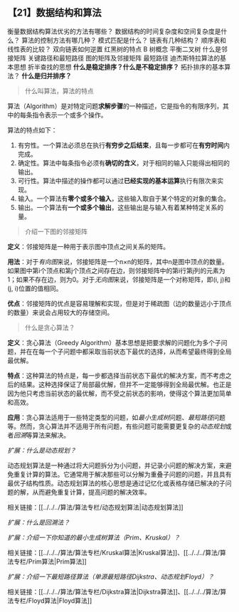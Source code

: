 ## 【21】数据结构和算法

衡量数据结构算法优劣的方法有哪些？
数据结构的时间复杂度和空间复杂度是什么？
算法的控制方法有哪几种？
模式匹配是什么？
链表有几种结构？
顺序表和线性表的比较？
双向链表如何逆置
红黑树的特点
B 树概念
平衡二叉树
什么是邻接矩阵
关键路径和最短路径
图的矩阵及邻接矩阵
最短路径
迪杰斯特拉算法的基本思想
折半查找的思想
**什么是稳定排序？什么是不稳定排序？**
拓扑排序的基本算法？
**什么是归并排序？**


> 什么叫算法，算法的特点

算法（Algorithm）是对特定问题**求解步骤**的一种描述，它是指令的有限序列，其中的每条指令表示一个或多个操作。

算法的特点如下：

1. 有穷性。一个算法必须总在执行**有穷步之后结束**，且每一步都可在**有穷时间**内完成。
2. 确定性。算法中每条指令必须有**确切的含义**，对于相同的输入只能得出相同的输出。
3. 可行性。算法中描述的操作都可以通过**已经实现的基本运算**执行有限次来实现。
4. 输入。一个算法有**零个或多个输入**，这些输入取自于某个特定的对象的集合。
5. 输出。一个算法有**一个或多个输出**，这些输出是与输入有着某种特定关系的量。

> 介绍一下图的邻接矩阵

**定义**：邻接矩阵是一种用于表示图中顶点之间关系的矩阵。

**用法**：对于*有向图*来说，邻接矩阵是一个n×n的矩阵，其中n是图中顶点的数量。如果图中第i个顶点和第j个顶点之间存在边，则邻接矩阵中的第i行第j列的元素为1；如果不存在边，则为0。对于*无向图*来说，邻接矩阵是一个对称矩阵，即(i, j)和(j, i)位置的值相同。

**优点**：邻接矩阵的优点是容易理解和实现，但是对于稀疏图（边的数量远小于顶点的数量）来说会占用较大的存储空间。

> 什么是贪心算法？

**定义**：贪心算法（Greedy Algorithm）基本思想是把要求解的问题化为多个子问题，并在在每一个子问题中都采取当前状态下最优的选择，从而希望最终得到全局最优解。

**特点**：这种算法的特点是，每一步都选择当前状态下最优的解决方案，而不考虑之后的结果。这种选择保证了局部最优解，但并不一定能够得到全局最优解。也正是因为他只考虑当前状态的最优解，而不受之前状态的影响，使得这个算法更加简单和高效。

**应用**：贪心算法适用于一些特定类型的问题，如*最小生成树*问题、*最短路径*问题等。然而，贪心算法并不适用于所有问题，有些问题可能需要更复杂的*动态规划*或者*回溯*等算法来解决。

*扩展：什么是动态规划？*

动态规划算法是一种通过将大问题拆分为小问题，并记录小问题的解决方案，来避免重复计算的算法。它通常用于解决那些可以分解为重叠子问题的问题，并且具有最优子结构性质。动态规划算法的核心思想是通过记忆化或表格存储已解决的子问题的解，从而避免重复计算，提高问题的解决效率。

相关链接：[[../../../算法/算法专栏/动态规划算法|动态规划算法]]

*扩展：什么是回溯法？*




*扩展：介绍一下你知道的最小生成树算法（Prim、Kruskal）？*




相关链接：[[../../../算法/算法专栏/Kruskal算法|Kruskal算法]]、[[../../../算法/算法专栏/Prim算法|Prim算法]]

*扩展：介绍一下最短路径算法（单源最短路径Dijkstra、动态规划Floyd）？*



相关链接：[[../../../算法/算法专栏/Dijkstra算法|Dijkstra算法]]、[[../../../算法/算法专栏/Floyd算法|Floyd算法]]
